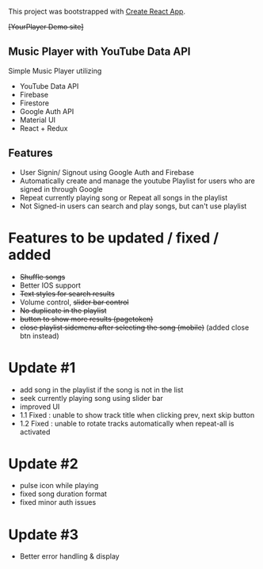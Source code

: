This project was bootstrapped with [Create React App](https://github.com/facebookincubator/create-react-app).

~~[YourPlayer Demo site]~~

## Music Player with YouTube Data API

Simple Music Player utilizing
 - YouTube Data API
 - Firebase
 - Firestore
 - Google Auth API
 - Material UI
 - React + Redux
 

## Features

- User Signin/ Signout using Google Auth and Firebase
- Automatically create and manage the youtube Playlist for users who are signed in through Google
- Repeat currently playing song or Repeat all songs in the playlist
- Not Signed-in users can search and play songs, but can't use playlist

# Features to be updated / fixed / added

- ~~Shuffle songs~~
- Better IOS support
- ~~Text styles for search results~~
- Volume control, ~~slider bar control~~
- ~~No duplicate in the playlist~~
- ~~button to show more results (pagetoken)~~
- ~~close playlist sidemenu after selecting the song (mobile)~~ (added close btn instead)

# Update #1
- add song in the playlist if the song is not in the list
- seek currently playing song using slider bar
- improved UI
- 1.1 Fixed : unable to show track title when clicking prev, next skip button
- 1.2 Fixed : unable to rotate tracks automatically when repeat-all is activated

# Update #2
- pulse icon while playing
- fixed song duration format
- fixed minor auth issues

# Update #3
- Better error handling & display
